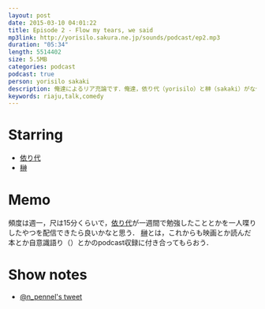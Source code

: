 ```yaml
---
layout: post
date: 2015-03-10 04:01:22
title: Episode 2 - Flow my tears, we said
mp3link: http://yorisilo.sakura.ne.jp/sounds/podcast/ep2.mp3
duration: "05:34"
length: 5514402
size: 5.5MB
categories: podcast
podcast: true
person: yorisilo sakaki
description: 俺達によるリア充論です．俺達，依り代（yorisilo）と榊（sakaki）がなぜ彼ら（リア充，一般人）と袂を分かつに至ったのかを話しました．一体全体，俺達はどこから目線で世間を眺めているというのか，なんとも，上から目線が鼻につく内容となっております．
keywords: riaju,talk,comedy
---
```

# Starring
- [依り代](http://twitter.com/yorisilo)
- [榊](http://twitter.com/No_Yes_Hey)

# Memo
頻度は週一，尺は15分くらいで，[依り代](http://twitter.com/yorisilo)が一週間で勉強したこととかを一人喋りしたやつを配信できたら良いかなと思う．
[榊](http://twitter.com/No_Yes_Hey)とは，これからも映画とか読んだ本とか自意識語り（）とかのpodcast収録に付き合ってもらおう．


# Show notes
- [@n_pennel's tweet](https://twitter.com/n_pennel/status/562823470787350528)

